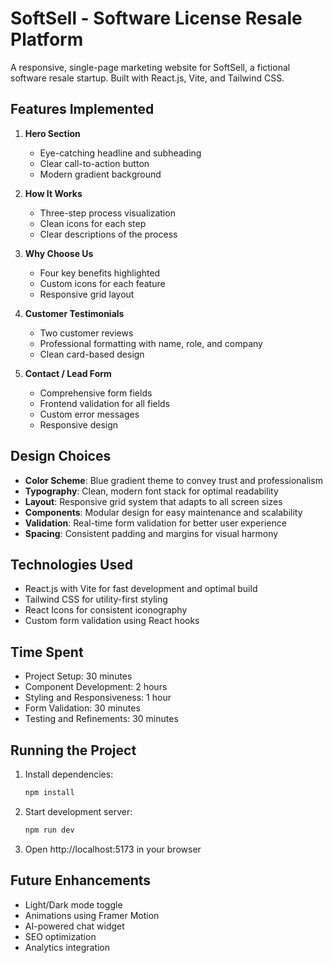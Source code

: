 # SoftSell - Software License Resale Platform

A responsive, single-page marketing website for SoftSell, a fictional software resale startup. Built with React.js, Vite, and Tailwind CSS.

## Features Implemented

1. **Hero Section**
   - Eye-catching headline and subheading
   - Clear call-to-action button
   - Modern gradient background

2. **How It Works**
   - Three-step process visualization
   - Clean icons for each step
   - Clear descriptions of the process

3. **Why Choose Us**
   - Four key benefits highlighted
   - Custom icons for each feature
   - Responsive grid layout

4. **Customer Testimonials**
   - Two customer reviews
   - Professional formatting with name, role, and company
   - Clean card-based design

5. **Contact / Lead Form**
   - Comprehensive form fields
   - Frontend validation for all fields
   - Custom error messages
   - Responsive design

## Design Choices

- **Color Scheme**: Blue gradient theme to convey trust and professionalism
- **Typography**: Clean, modern font stack for optimal readability
- **Layout**: Responsive grid system that adapts to all screen sizes
- **Components**: Modular design for easy maintenance and scalability
- **Validation**: Real-time form validation for better user experience
- **Spacing**: Consistent padding and margins for visual harmony

## Technologies Used

- React.js with Vite for fast development and optimal build
- Tailwind CSS for utility-first styling
- React Icons for consistent iconography
- Custom form validation using React hooks

## Time Spent

- Project Setup: 30 minutes
- Component Development: 2 hours
- Styling and Responsiveness: 1 hour
- Form Validation: 30 minutes
- Testing and Refinements: 30 minutes

## Running the Project

1. Install dependencies:
   ```bash
   npm install
   ```

2. Start development server:
   ```bash
   npm run dev
   ```

3. Open http://localhost:5173 in your browser

## Future Enhancements

- Light/Dark mode toggle
- Animations using Framer Motion
- AI-powered chat widget
- SEO optimization
- Analytics integration
